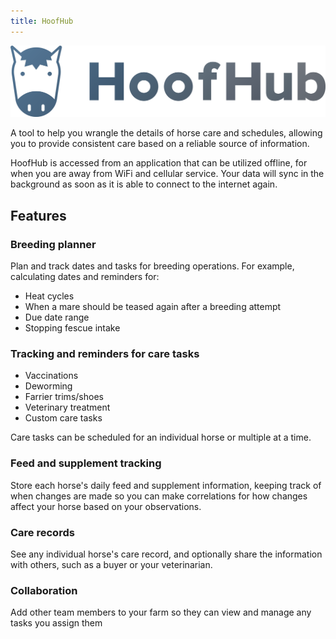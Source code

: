 ```yaml
---
title: HoofHub
---
```


![HoofHub](./assets/images/hoofhub_overlay.png)

A tool to help you wrangle the details of horse care and schedules, allowing you to provide consistent care based on a reliable source of information.

HoofHub is accessed from an application that can be utilized offline, for when you are away from WiFi and cellular service. Your data will sync in the background as soon as it is able to connect to the internet again.

## Features

### Breeding planner

Plan and track dates and tasks for breeding operations. For example, calculating dates and reminders for:

- Heat cycles
- When a mare should be teased again after a breeding attempt
- Due date range
- Stopping fescue intake

### Tracking and reminders for care tasks

- Vaccinations
- Deworming
- Farrier trims/shoes
- Veterinary treatment
- Custom care tasks

Care tasks can be scheduled for an individual horse or multiple at a time.

### Feed and supplement tracking

Store each horse's daily feed and supplement information, keeping track of when changes are made so you can make correlations for how changes affect your horse based on your observations.

### Care records

See any individual horse's care record, and optionally share the information with others, such as a buyer or your veterinarian.

### Collaboration

Add other team members to your farm so they can view and manage any tasks you assign them
